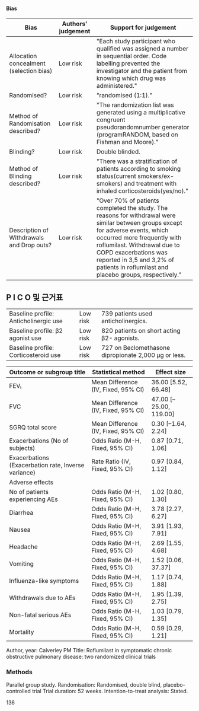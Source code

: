 #### Bias
| Bias | Authors' judgement | Support for judgement |
|---|---|---|
| Allocation concealment (selection bias) | Low risk | "Each study participant who qualified was assigned a number in sequential order. Code labelling prevented the investigator and the patient from knowing which drug was administered." |
| Randomised? | Low risk | "randomised (1:1)." |
| Method of Randomisation described? | Low risk | "The randomization list was generated using a multiplicative congruent pseudorandomnumber generator (programRANDOM, based on Fishman and Moore)." |
| Blinding? | Low risk | Double blinded. |
| Method of Blinding described? | Low risk | "There was a stratification of patients according to smoking status(current smokers/ex-smokers) and treatment with inhaled corticosteroids(yes/no)." |
| Description of Withdrawals and Drop outs? | Low risk | "Over 70% of patients completed the study. The reasons for withdrawal were similar between groups except for adverse events, which occurred more frequently with roflumilast. Withdrawal due to COPD exacerbations was reported in 3,5 and 3,2% of patients in roflumilast and placebo groups, respectively." |

## P I C O 및 근거표

| | | |
|---|---|---|
| Baseline profile: Anticholinergic use | Low risk | 739 patients used anticholinergics. |
| Baseline profile: β2 agonist use | Low risk | 820 patients on short acting β2- agonists. |
| Baseline profile: Corticosteroid use | Low risk | 727 on Beclomethasone dipropionate 2,000 μg or less. |

| Outcome or subgroup title | Statistical method | Effect size |
|---|---|---|
| FEV₁ | Mean Difference (IV, Fixed, 95% CI) | 36.00 [5.52, 66.48] |
| FVC | Mean Difference (IV, Fixed, 95% CI) | 47.00 [–25.00, 119.00] |
| SGRQ total score | Mean Difference (IV, Fixed, 95% CI) | 0.30 [–1.64, 2.24] |
| Exacerbations (No of subjects) | Odds Ratio (M-H, Fixed, 95% CI) | 0.87 [0.71, 1.06] |
| Exacerbations (Exacerbation rate, Inverse variance) | Rate Ratio (IV, Fixed, 95% CI) | 0.97 [0.84, 1.12] |
| Adverse effects | | |
| No of patients experiencing AEs | Odds Ratio (M-H, Fixed, 95% CI) | 1.02 [0.80, 1.30] |
| Diarrhea | Odds Ratio (M-H, Fixed, 95% CI) | 3.78 [2.27, 6.27] |
| Nausea | Odds Ratio (M-H, Fixed, 95% CI) | 3.91 [1.93, 7.91] |
| Headache | Odds Ratio (M-H, Fixed, 95% CI) | 2.69 [1.55, 4.68] |
| Vomiting | Odds Ratio (M-H, Fixed, 95% CI) | 1.52 [0.06, 37.37] |
| Influenza-like symptoms | Odds Ratio (M-H, Fixed, 95% CI) | 1.17 [0.74, 1.88] |
| Withdrawals due to AEs | Odds Ratio (M-H, Fixed, 95% CI) | 1.95 [1.39, 2.75] |
| Non-fatal serious AEs | Odds Ratio (M-H, Fixed, 95% CI) | 1.03 [0.79, 1.35] |
| Mortality | Odds Ratio (M-H, Fixed, 95% CI) | 0.59 [0.29, 1.21] |

Author, year: Calverley PM
Title: Roflumilast in symptomatic chronic obstructive pulmonary disease: two randomized clinical trials

### Methods
Parallel group study.
Randomisation: Randomised, double blind, placebo-controlled trial
Trial duration: 52 weeks.
Intention-to-treat analysis: Stated.

<PAGE>136